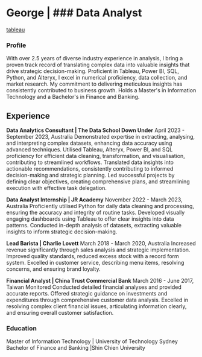 # George | ### Data Analyst
[tableau](https://public.tableau.com/app/profile/george.lee0322/vizzes)

### Profile
With over 2.5 years of diverse industry experience in analysis, I bring a proven track record of translating complex data into valuable insights that drive strategic decision-making. Proficient in Tableau, Power BI, SQL, Python, and Alteryx, I excel in numerical proficiency, data collection, and market research. My commitment to delivering meticulous insights has consistently contributed to business growth. Holds a Master's in Information Technology and a Bachelor's in Finance and Banking.

## Experience
**Data Analytics Consultant | The Data School Down Under**
April 2023 -  September 2023, Australia
Demonstrated expertise in extracting, analysing, and interpreting complex datasets, enhancing data accuracy using advanced techniques.
Utilised Tableau, Alteryx, Power BI, and SQL proficiency for efficient data cleaning, transformation, and visualisation, contributing to streamlined workflows.
Translated data insights into actionable recommendations, consistently contributing to informed decision-making and strategic planning.
Led successful projects by defining clear objectives, creating comprehensive plans, and streamlining execution with effective task delegation.

**Data Analyst Internship | JR Academy**
November 2022 - March 2023, Australia
Proficiently utilised Python for daily data cleaning and processing, ensuring the accuracy and integrity of routine tasks.
Developed visually engaging dashboards using Tableau to offer clear insights into data patterns.
Conducted in-depth analysis of datasets, extracting valuable insights to inform strategic decision-making.

**Lead Barista | Charlie Lovett** 
March 2018 - March 2020, Australia
Increased revenue significantly through sales analysis and strategic implementation.
Improved quality standards, reduced excess stock with a record form system.
Excelled in customer service, describing menu items, resolving concerns, and ensuring brand loyalty.

**Financial Analyst | China Trust Commercial Bank**
March 2016 - June 2017, Taiwan
Monitored Conducted detailed financial analyses and provided accurate reports.
Offered strategic guidance on investments and expenditures through comprehensive customer data analysis.
Excelled in resolving complex client financial issues, articulating information clearly, and ensuring overall customer satisfaction.



### Education
Master of Information Technology | University of Technology Sydney
Bachelor of Finance and Banking |Shin Chien University
